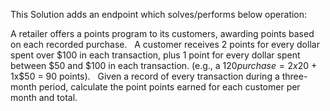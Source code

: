 This Solution adds an endpoint which solves/performs below operation:

A retailer offers a points program to its customers, awarding points based on each recorded purchase.
 
A customer receives 2 points for every dollar spent over $100 in each transaction, plus 1 point for every
dollar spent between $50 and $100 in each transaction.
(e.g., a $120 purchase = 2x$20 + 1x$50 = 90 points).
 
Given a record of every transaction during a three-month period, calculate the point points earned for
each customer per month and total.